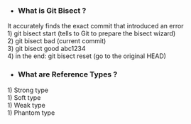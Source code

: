 - <h3> What is Git Bisect ?</h3>
<p>
It accurately finds the exact commit that introduced an error
<br>
1) git bisect start (tells to Git to prepare the bisect wizard)
<br>
2) git bisect bad (current commit)
<br>
3) git bisect good abc1234
<br>
4) in the end: git bisect reset (go to the original HEAD)
</p>

- <h3>What are Reference Types ?</h3>
<p>
1) Strong type
<br>
1) Soft type
<br>
1) Weak type
<br>
1) Phantom type
</p>